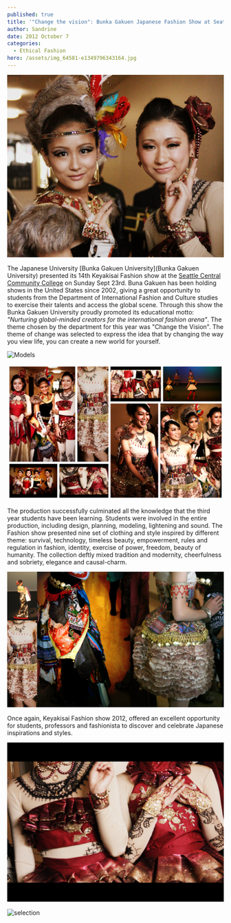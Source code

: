 ```yaml
---
published: true
title: '"Change the vision": Bunka Gakuen Japanese Fashion Show at Seattle Central'
author: Sandrine
date: 2012 October 7
categories:
  - Ethical Fashion
hero: /assets/img_64581-e1349796343164.jpg
---
```

![](/assets/img_64581.jpg "Portrait")

The Japanese University [Bunka Gakuen University](Bunka Gakuen University) presented its 14th Keyakisai Fashion show at the [Seattle Central Community College](http://en.wikipedia.org/wiki/Seattle_Central_Community_College "Seattle Central Community College") on Sunday Sept 23rd. Buna Gakuen has been holding shows in the United States since 2002, giving a great opportunity to students from the Department of International Fashion and Culture studies to exercise their talents and access the global scene. Through this show the Bunka Gakuen University proudly promoted its educational motto: *"Nurturing global-minded creators for the international fashion arena"*. The theme chosen by the department for this year was "Change the Vision". The theme of change was selected to express the idea that by changing the way you view life, you can create a new world for yourself.

![](/assets/img_6478.jpg "Models")

![](/assets/full-selection-japenese-show.jpg "Collection Japenese show")

The production successfully culminated all the knowledge that the third year students have been learning. Students were involved in the entire production, including design, planning, modeling, lightening and sound. The Fashion show presented nine set of clothing and style inspired by different theme: survival, technology, timeless beauty, empowerment, rules and regulation in fashion, identity, exercise of power, freedom, beauty of humanity. The collection deftly mixed tradition and modernity, cheerfulness and sobriety, elegance and causal-charm.

![](/assets/collage-japenese-show.jpg "Sample")

Once again, Keyakisai Fashion show 2012, offered an excellent opportunity for students, professors and fashionista to discover and celebrate Japanese inspirations and styles.

![](/assets/img_6481.jpg "Details")

![](/assets/selection.jpg "selection")